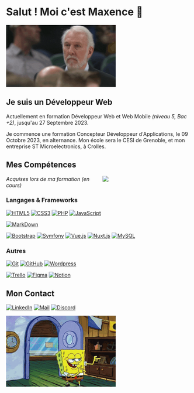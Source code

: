 # Salut ! Moi c'est **Maxence** 👋
<img src="pop-salue.gif" width="300px" align="middle">

## **Je suis un Développeur Web**
Actuellement en formation Développeur Web et Web Mobile *(niveau 5, Bac +2)*, jusqu'au 27 Septembre 2023.

Je commence une formation Concepteur Développeur d'Applications, le 09 Octobre 2023, en alternance. Mon école sera le CESI de Grenoble, et mon entreprise ST Microelectronics, à Crolles.


## **Mes Compétences**
<img src="mountain.jpg" align="right" width="240px"/>

*Acquises lors de ma formation (en cours)*

### Langages & Frameworks
[![HTML5](https://img.shields.io/badge/-HTML5-00003C?&logo=HTML5&logoColor=E34F26)](https://www.w3.org/html/)
[![CSS3](https://img.shields.io/badge/-CSS3-00003C?&logo=CSS3&logoColor=1572B6)](https://developer.mozilla.org/fr/docs/Web/CSS)
[![PHP](https://img.shields.io/badge/-PHP-00003C?&logo=PHP&logoColor=777BB4)](https://www.php.net)
[![JavaScript](https://img.shields.io/badge/-JavaScript-00003C?&logo=JavaScript&logoColor=F7DF1E)](https://developer.mozilla.org/en-US/docs/Web/JavaScript)

[![MarkDown](https://img.shields.io/badge/-Markdown-00003C?logo=Markdown&logoColor=009688)](https://www.markdownguide.org/)


[![Bootstrap](https://img.shields.io/badge/-Bootstrap-00003C?&logo=Bootstrap&logoColor=E34F26)](https://getbootstrap.com/)
[![Symfony](https://img.shields.io/badge/-Symfony-00003C?&logo=Symfony&logoColor=FFF)](https://symfony.com)
[![Vue.js](https://img.shields.io/badge/-vueJS-00003C?logo=vuedotjs&logoColor=#4FC08D)](https://vuejs.org/)
[![Nuxt.js](https://img.shields.io/badge/-nuxt.js-00003C?logo=nuxtdotjs&logoColor=#00DC82)](https://nuxt.com/)
[![MySQL](https://img.shields.io/badge/-MySQL-00003C?&logo=MySQL&logoColor=4479A1)](https://www.mysql.com/)

### Autres
[![Git](https://img.shields.io/badge/-Git-00003C?logo=Git&logoColor=dd1b16)](https://git-scm.com/)
[![GitHub](https://img.shields.io/badge/-GitHub-00003C?logo=GitHub&logoColor=white)](https://github.com/Max-ldc)
[![Wordpress](https://img.shields.io/badge/-Wordpress-00003C?logo=Wordpress&logoColor=white)](https://wordpress.com/fr/)

[![Trello](https://img.shields.io/badge/-Trello-00003C?logo=Trello&logoColor=0084D1)](https://trello.com/fr)
[![Figma](https://img.shields.io/badge/-Figma-00003C?logo=Figma&logoColor=white)](https://www.figma.com/)
[![Notion](https://img.shields.io/badge/-Notion-00003C?&logo=Notion&logoColor=white)](https://www.notion.so/)


## **Mon Contact**

[![LinkedIn](https://img.shields.io/badge/-Maxence%20Leduc-00003C?logo=LinkedIn&logoColor=0e76a8)](https://www.linkedin.com/in/maxence-leduc-devweb/)
[![Mail](https://img.shields.io/badge/-maxence.leduc@yahoo.com-00003C?logo=Mail.ru&logoColor=white)](mailto:maxence.leduc@yahoo.com)
[![Discord](https://img.shields.io/badge/-Maxence%20Leduc%234409-00003C?logo=Discord&logoColor=white)]()


<img src="sponge-bob.gif" width="300px" align="middle">

